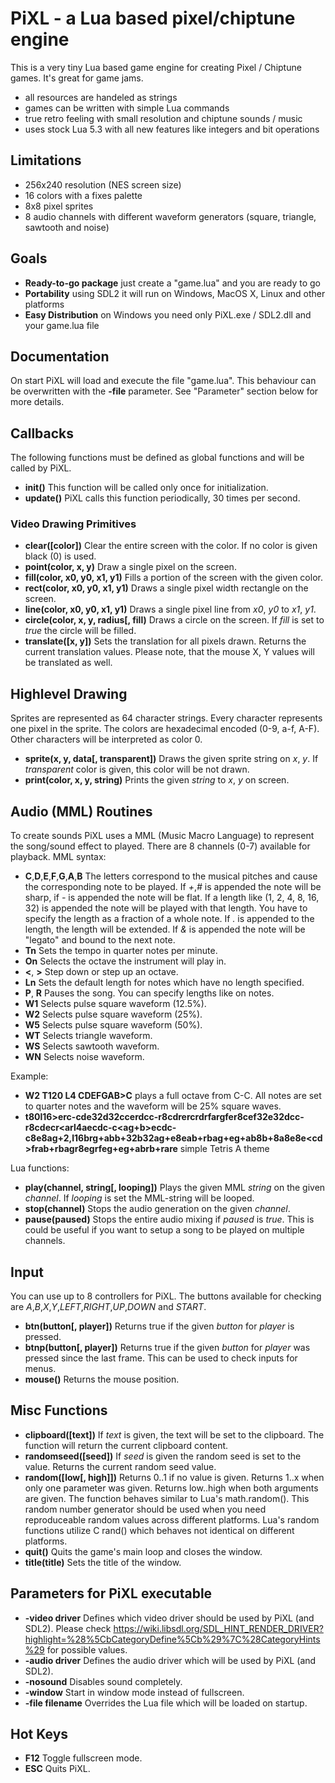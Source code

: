# PiXL - a Lua based pixel/chiptune engine

This is a very tiny Lua based game engine for creating Pixel / Chiptune games. It's great for game jams.

* all resources are handeled as strings
* games can be written with simple Lua commands
* true retro feeling with small resolution and chiptune sounds / music
* uses stock Lua 5.3 with all new features like integers and bit operations

## Limitations

* 256x240 resolution (NES screen size)
* 16 colors with a fixes palette
* 8x8 pixel sprites
* 8 audio channels with different waveform generators (square, triangle, sawtooth and noise)

## Goals

* **Ready-to-go package** just create a "game.lua" and you are ready to go
* **Portability** using SDL2 it will run on Windows, MacOS X, Linux and other platforms
* **Easy Distribution** on Windows you need only PiXL.exe / SDL2.dll and your game.lua file

## Documentation

On start PiXL will load and execute the file "game.lua". This behaviour can be overwritten with the **-file** parameter. See "Parameter" section below for more details.

## Callbacks

The following functions must be defined as global functions and will be called by PiXL.

* **init()** This function will be called only once for initialization.
* **update()** PiXL calls this function periodically, 30 times per second.

### Video Drawing Primitives

* **clear([color])** Clear the entire screen with the color. If no color is given black (0) is used.
* **point(color, x, y)** Draw a single pixel on the screen.
* **fill(color, x0, y0, x1, y1)** Fills a portion of the screen with the given color.
* **rect(color, x0, y0, x1, y1)** Draws a single pixel width rectangle on the screen.
* **line(color, x0, y0, x1, y1)** Draws a single pixel line from *x0*, *y0* to *x1*, *y1*.
* **circle(color, x, y, radius[, fill)** Draws a circle on the screen. If *fill* is set to *true* the circle will be filled.
* **translate([x, y])** Sets the translation for all pixels drawn. Returns the current translation values. Please note, that the mouse X, Y values will be translated as well.

## Highlevel Drawing

Sprites are represented as 64 character strings. Every character represents one pixel in the sprite. The colors are hexadecimal encoded (0-9, a-f, A-F).
Other characters will be interpreted as color 0.

* **sprite(x, y, data[, transparent])** Draws the given sprite string on *x*, *y*. If *transparent* color is given, this color will be not drawn.
* **print(color, x, y, string)** Prints the given *string* to *x*, *y* on screen.

## Audio (MML) Routines

To create sounds PiXL uses a MML (Music Macro Language) to represent the song/sound effect to played. There are 8 channels (0-7) available for playback.
MML syntax:
* **C**,**D**,**E**,**F**,**G**,**A**,**B** The letters correspond to the musical pitches and cause the corresponding note to be played. If *+*,*#* is appended the note will be sharp, if *-* is appended the note will be flat. If a length like (1, 2, 4, 8, 16, 32) is appended the note will be played with that length. You have to specify the length as a fraction of a whole note. If *.* is appended to the length, the length will be extended. If *&* is appended the note will be "legato" and bound to the next note.
* **Tn** Sets the tempo in quarter notes per minute.
* **On** Selects the octave the instrument will play in.
* **<**, **>** Step down or step up an octave.
* **Ln** Sets the default length for notes which have no length specified.
* **P**, **R** Pauses the song. You can specify lengths like on notes.
* **W1** Selects pulse square waveform (12.5%).
* **W2** Selects pulse square waveform (25%).
* **W5** Selects pulse square waveform (50%).
* **WT** Selects triangle waveform.
* **WS** Selects sawtooth waveform.
* **WN** Selects noise waveform.

Example:

* **W2 T120 L4 CDEFGAB>C** plays a full octave from C-C. All notes are set to quarter notes and the waveform will be 25% square waves.
* **t80l16>erc-cde32d32c<bara>cerdcc-r8cdrercr<arar4>drfargfer8cef32e32dcc-r8cd<a->e<a->cr<arl4aecdc-c<ag+b>ecdc-c8e8ag+2,l16brg+abb+32b32ag+e8eab+rbag+eg+ab8b+8a8e8e<<ab>cd>frab+rbagr8egrfeg+eg+abrb+rare** simple Tetris A theme


Lua functions:

* **play(channel, string[, looping])** Plays the given MML *string* on the given *channel*. If *looping* is set the MML-string will be looped.
* **stop(channel)** Stops the audio generation on the given *channel*.
* **pause(paused)** Stops the entire audio mixing if *paused* is *true*. This is could be useful if you want to setup a song to be played on multiple channels.

## Input

You can use up to 8 controllers for PiXL. The buttons available for checking are *A*,*B*,*X*,*Y*,*LEFT*,*RIGHT*,*UP*,*DOWN* and *START*.

* **btn(button[, player])** Returns true if the given *button* for *player* is pressed.
* **btnp(button[, player])** Returns true if the given *button* for *player* was pressed since the last frame. This can be used to check inputs for menus.
* **mouse()** Returns the mouse position.

## Misc Functions

* **clipboard([text])** If *text* is given, the text will be set to the clipboard. The function will return the current clipboard content.
* **randomseed([seed])** If *seed* is given the random seed is set to the value. Returns the current random seed value.
* **random([low[, high]])** Returns 0..1 if no value is given. Returns 1..x when only one parameter was given. Returns low..high when both arguments are given. The function behaves similar to Lua's math.random(). This random number generator should be used when you need reproduceable random values across different platforms. Lua's random functions utilize C rand() which behaves not identical on different platforms.
* **quit()** Quits the game's main loop and closes the window.
* **title(title)** Sets the title of the window.

## Parameters for PiXL executable

* **-video driver** Defines which video driver should be used by PiXL (and SDL2). Please check https://wiki.libsdl.org/SDL_HINT_RENDER_DRIVER?highlight=%28%5CbCategoryDefine%5Cb%29%7C%28CategoryHints%29 for possible values.
* **-audio driver** Defines the audio driver which will be used by PiXL (and SDL2).
* **-nosound** Disables sound completely.
* **-window** Start in window mode instead of fullscreen.
* **-file filename** Overrides the Lua file which will be loaded on startup.

## Hot Keys

* **F12** Toggle fullscreen mode.
* **ESC** Quits PiXL.
